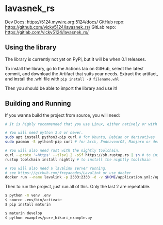 # lavasnek_rs

Dev Docs: https://5124.mywire.org:5124/docs/
GitHub repo: https://github.com/vicky5124/lavasnek_rs/
GitLab repo: https://gitlab.com/vicky5124/lavasnek_rs/

## Using the library

The library is currently not yet on PyPi, but it will be when 0.1 releases.

To install the library, go to the Actions tab on GitHub, select the latest commit, and download the Artifact that suits your needs. Extract the artifact, and install the .whl file with `pip install -U filename.whl`

Then you should be able to import the library and use it!

## Building and Running

If you wanna build the project from source, you will need:

```bash
# It is highly recommended that you use Linux, either natively or with WSL2

# You will need python 3.6 or newer.
sudo apt install python3-pip curl # for Ubuntu, Debian or derivatives
sudo pacman -S python3-pip curl # for Arch, EndeavourOS, Manjaro or derivatives

# You will also need rust with the nightly toolchain.
curl --proto '=https' --tlsv1.2 -sSf https://sh.rustup.rs | sh # to install rustlang
rustup toolchain install nightly # to install the nightly toolchain

# You will also need a lavalink server running.
# see https://github.com/freyacodes/Lavalink or use docker
docker run --name lavalink -p 2333:2333 -d -v $HOME/application.yml:/opt/Lavalink/application.yml fredboat/lavalink:dev
```

Then to run the project, just run all of this.
Only the last 2 are repeatable.

```bash
$ python -m venv .env
$ source .env/bin/activate
$ pip install maturin

$ maturin develop
$ python examples/pure_hikari_example.py
```
